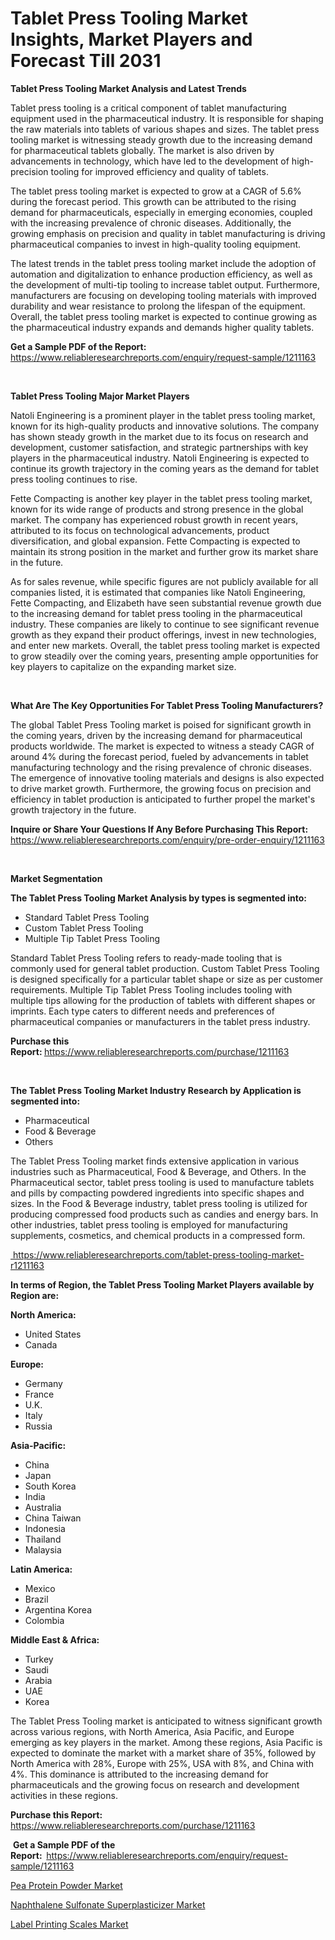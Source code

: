 <p><h1>Tablet Press Tooling Market Insights, Market Players and Forecast Till 2031</h1></p><p><strong>Tablet Press Tooling Market Analysis and Latest Trends</strong></p>
<p><p>Tablet press tooling is a critical component of tablet manufacturing equipment used in the pharmaceutical industry. It is responsible for shaping the raw materials into tablets of various shapes and sizes. The tablet press tooling market is witnessing steady growth due to the increasing demand for pharmaceutical tablets globally. The market is also driven by advancements in technology, which have led to the development of high-precision tooling for improved efficiency and quality of tablets.</p><p>The tablet press tooling market is expected to grow at a CAGR of 5.6% during the forecast period. This growth can be attributed to the rising demand for pharmaceuticals, especially in emerging economies, coupled with the increasing prevalence of chronic diseases. Additionally, the growing emphasis on precision and quality in tablet manufacturing is driving pharmaceutical companies to invest in high-quality tooling equipment.</p><p>The latest trends in the tablet press tooling market include the adoption of automation and digitalization to enhance production efficiency, as well as the development of multi-tip tooling to increase tablet output. Furthermore, manufacturers are focusing on developing tooling materials with improved durability and wear resistance to prolong the lifespan of the equipment. Overall, the tablet press tooling market is expected to continue growing as the pharmaceutical industry expands and demands higher quality tablets.</p></p>
<p><strong>Get a Sample PDF of the Report:&nbsp;</strong> <a href="https://www.reliableresearchreports.com/enquiry/request-sample/1211163">https://www.reliableresearchreports.com/enquiry/request-sample/1211163</a></p>
<p>&nbsp;</p>
<p><strong>Tablet Press Tooling Major Market Players</strong></p>
<p><p>Natoli Engineering is a prominent player in the tablet press tooling market, known for its high-quality products and innovative solutions. The company has shown steady growth in the market due to its focus on research and development, customer satisfaction, and strategic partnerships with key players in the pharmaceutical industry. Natoli Engineering is expected to continue its growth trajectory in the coming years as the demand for tablet press tooling continues to rise.</p><p>Fette Compacting is another key player in the tablet press tooling market, known for its wide range of products and strong presence in the global market. The company has experienced robust growth in recent years, attributed to its focus on technological advancements, product diversification, and global expansion. Fette Compacting is expected to maintain its strong position in the market and further grow its market share in the future.</p><p>As for sales revenue, while specific figures are not publicly available for all companies listed, it is estimated that companies like Natoli Engineering, Fette Compacting, and Elizabeth have seen substantial revenue growth due to the increasing demand for tablet press tooling in the pharmaceutical industry. These companies are likely to continue to see significant revenue growth as they expand their product offerings, invest in new technologies, and enter new markets. Overall, the tablet press tooling market is expected to grow steadily over the coming years, presenting ample opportunities for key players to capitalize on the expanding market size.</p></p>
<p>&nbsp;</p>
<p><strong>What Are The Key Opportunities For Tablet Press Tooling Manufacturers?</strong></p>
<p><p>The global Tablet Press Tooling market is poised for significant growth in the coming years, driven by the increasing demand for pharmaceutical products worldwide. The market is expected to witness a steady CAGR of around 4% during the forecast period, fueled by advancements in tablet manufacturing technology and the rising prevalence of chronic diseases. The emergence of innovative tooling materials and designs is also expected to drive market growth. Furthermore, the growing focus on precision and efficiency in tablet production is anticipated to further propel the market's growth trajectory in the future.</p></p>
<p><strong>Inquire or Share Your Questions If Any Before Purchasing This Report:</strong> <a href="https://www.reliableresearchreports.com/enquiry/pre-order-enquiry/1211163">https://www.reliableresearchreports.com/enquiry/pre-order-enquiry/1211163</a></p>
<p>&nbsp;</p>
<p><strong>Market Segmentation</strong></p>
<p><strong>The Tablet Press Tooling Market Analysis by types is segmented into:</strong></p>
<p><ul><li>Standard Tablet Press Tooling</li><li>Custom Tablet Press Tooling</li><li>Multiple Tip Tablet Press Tooling</li></ul></p>
<p><p>Standard Tablet Press Tooling refers to ready-made tooling that is commonly used for general tablet production. Custom Tablet Press Tooling is designed specifically for a particular tablet shape or size as per customer requirements. Multiple Tip Tablet Press Tooling includes tooling with multiple tips allowing for the production of tablets with different shapes or imprints. Each type caters to different needs and preferences of pharmaceutical companies or manufacturers in the tablet press industry.</p></p>
<p><strong>Purchase this Report:&nbsp;</strong><a href="https://www.reliableresearchreports.com/purchase/1211163">https://www.reliableresearchreports.com/purchase/1211163</a></p>
<p>&nbsp;</p>
<p><strong>The Tablet Press Tooling Market Industry Research by Application is segmented into:</strong></p>
<p><ul><li>Pharmaceutical</li><li>Food & Beverage</li><li>Others</li></ul></p>
<p><p>The Tablet Press Tooling market finds extensive application in various industries such as Pharmaceutical, Food & Beverage, and Others. In the Pharmaceutical sector, tablet press tooling is used to manufacture tablets and pills by compacting powdered ingredients into specific shapes and sizes. In the Food & Beverage industry, tablet press tooling is utilized for producing compressed food products such as candies and energy bars. In other industries, tablet press tooling is employed for manufacturing supplements, cosmetics, and chemical products in a compressed form.</p></p>
<p><a href="https://www.reliableresearchreports.com/tablet-press-tooling-market-r1211163">&nbsp;https://www.reliableresearchreports.com/tablet-press-tooling-market-r1211163</a></p>
<p><strong>In terms of Region, the Tablet Press Tooling Market Players available by Region are:</strong></p>
<p>
    <p> <strong> North America: </strong>
        <ul>
            <li>United States</li>
            <li>Canada</li>
        </ul>
        </p> 
    <p> <strong> Europe: </strong>
        <ul>
            <li>Germany</li>
            <li>France</li>
            <li>U.K.</li>
            <li>Italy</li>
            <li>Russia</li>
        </ul>
        </p> 
    <p> <strong> Asia-Pacific: </strong>
        <ul>
            <li>China</li>
            <li>Japan</li>
            <li>South Korea</li>
            <li>India</li>
            <li>Australia</li>
            <li>China Taiwan</li>
            <li>Indonesia</li>
            <li>Thailand</li>
            <li>Malaysia</li>
        </ul>
        </p> 
    <p> <strong> Latin America: </strong>
        <ul>
            <li>Mexico</li>
            <li>Brazil</li>
            <li>Argentina Korea</li>
            <li>Colombia</li>
        </ul>
        </p> 
    <p> <strong> Middle East & Africa: </strong>
        <ul>
            <li>Turkey</li>
            <li>Saudi</li>
            <li>Arabia</li>
            <li>UAE</li>
            <li>Korea</li>
        </ul>
    </p>
    </p>
<p><p>The Tablet Press Tooling market is anticipated to witness significant growth across various regions, with North America, Asia Pacific, and Europe emerging as key players in the market. Among these regions, Asia Pacific is expected to dominate the market with a market share of 35%, followed by North America with 28%, Europe with 25%, USA with 8%, and China with 4%. This dominance is attributed to the increasing demand for pharmaceuticals and the growing focus on research and development activities in these regions.</p></p>
<p><strong>Purchase this Report: </strong><a href="https://www.reliableresearchreports.com/purchase/1211163">https://www.reliableresearchreports.com/purchase/1211163</a></p>
<p>&nbsp;<strong>Get a Sample PDF of the Report:&nbsp;&nbsp;</strong><a href="https://www.reliableresearchreports.com/enquiry/request-sample/1211163">https://www.reliableresearchreports.com/enquiry/request-sample/1211163</a></p>
<p><strong></strong></p>
<p><p><a href="https://medium.com/@florianwolf42/pea-protein-powder-market-a-global-and-regional-analysis-focus-on-end-user-product-and-region-e206b5a35840">Pea Protein Powder Market</a></p><p><a href="https://medium.com/@elisamohr1927/naphthalene-sulfonate-superplasticizer-market-forecasts-market-trends-and-impact-analysis-2024-8624bde9cb2e">Naphthalene Sulfonate Superplasticizer Market</a></p><p><a href="https://medium.com/@hsjri2637/label-printing-scales-market-size-growth-and-industry-analysis-by-market-segmentation-and-9dafafbbd934">Label Printing Scales Market</a></p></p>